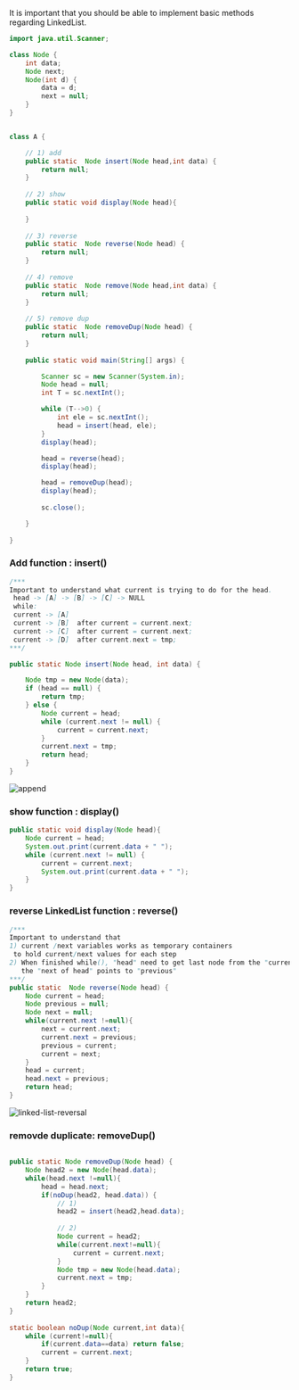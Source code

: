It is important that you should be able to implement basic methods regarding LinkedList.

```java
import java.util.Scanner;

class Node {
	int data;
	Node next;
	Node(int d) {
        data = d;
        next = null;
    }
}


class A {

	// 1) add
	public static  Node insert(Node head,int data) {
		return null;
	}
	
	// 2) show
	public static void display(Node head){
		
	}
	
	// 3) reverse
	public static  Node reverse(Node head) {
		return null;
	}
	
	// 4) remove 
	public static  Node remove(Node head,int data) {
		return null;
	}
	
	// 5) remove dup
	public static  Node removeDup(Node head) {
		return null;
	}
	
	public static void main(String[] args) {

		Scanner sc = new Scanner(System.in);
		Node head = null;
		int T = sc.nextInt();

		while (T-->0) {
			int ele = sc.nextInt();
			head = insert(head, ele);
		}
		display(head);

		head = reverse(head);
		display(head);

		head = removeDup(head);
		display(head);
		
		sc.close();

	}
    
}

```

### Add function : insert()

```java
/***
Important to understand what current is trying to do for the head.
 head -> [A] -> [B] -> [C] -> NULL
 while:
 current -> [A]
 current -> [B]  after current = current.next;
 current -> [C]  after current = current.next;
 current -> [D]  after current.next = tmp;
***/

public static Node insert(Node head, int data) {

	Node tmp = new Node(data);
	if (head == null) {
		return tmp;
	} else {
		Node current = head;
		while (current.next != null) {
			current = current.next;
		}
		current.next = tmp;
		return head;
	}
}

```

![append](https://cloud.githubusercontent.com/assets/5623445/21731556/ebe1b566-d422-11e6-94db-2c7e2b06114d.PNG)

### show function : display()

```java
public static void display(Node head){
	Node current = head;
	System.out.print(current.data + " ");
	while (current.next != null) {
		current = current.next;
		System.out.print(current.data + " ");
	}
}

```

### reverse LinkedList function : reverse()

```java
/***
Important to understand that 
1) current /next variables works as temporary containers 
 to hold current/next values for each step
2) When finished while(), "head" need to get last node from the "current" &
   the "next of head" points to "previous"
***/
public static  Node reverse(Node head) {
	Node current = head;
	Node previous = null;
	Node next = null;
	while(current.next !=null){
		next = current.next;
		current.next = previous; 
		previous = current;
		current = next;
	}
	head = current;
	head.next = previous;
	return head;
}
```
![linked-list-reversal](https://cloud.githubusercontent.com/assets/5623445/21732597/3b1f80ae-d428-11e6-871b-b9c09ad27245.png)


### removde duplicate: removeDup()
```java

public static Node removeDup(Node head) {
	Node head2 = new Node(head.data);
	while(head.next !=null){
		head = head.next;
		if(noDup(head2, head.data)) {
			// 1)
			head2 = insert(head2,head.data);
			
			// 2)
			Node current = head2;
			while(current.next!=null){
				current = current.next;
			}
			Node tmp = new Node(head.data);
			current.next = tmp;
		}
	}
	return head2;
}
	
static boolean noDup(Node current,int data){
	while (current!=null){
		if(current.data==data) return false;
		current = current.next;
	}
	return true;
}
```
